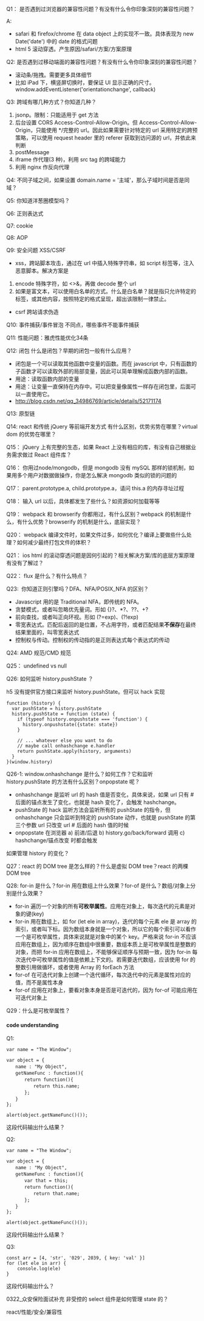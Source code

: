 Q1：	是否遇到过浏览器的兼容性问题？有没有什么令你印象深刻的兼容性问题？

A:
* safari 和 firefox/chrome 在 data object 上的实现不一致。具体表现为 new Date('date') 中的 date 的格式问题
* html 5 滚动穿透。产生原因/safari/方案/方案原理


Q2:	是否遇到过移动端面的兼容性问题？有没有什么令你印象深刻的兼容性问题？

* 滚动条/拖拽。需要更多具体细节
* 比如 iPad 下，横竖屏切换时，要保证 UI 显示正确的尺寸。window.addEventListener('orientationchange', callback)


Q3:	跨域有哪几种方式？你知道几种？

1. jsonp。限制：只能适用于 get 方法
2. 后台设置 CORS Access-Control-Allow-Origin。但 Access-Control-Allow-Origin，只能使用 \*/完整的 url。因此如果需要针对特定的 url 采用特定的跨预策略，可以使用 request header 里的 referer 获取到访问源的 url，并依此来判断
3. postMessage
4. iframe 作代理(3 种)，利用 src tag 的跨域能力
5. 利用 nginx 作反向代理


Q4:	不同子域之间，如果设置 domain.name = '主域'，那么子域时间是否是同域？


Q5:	你知道洋葱圈模型吗？


Q6:	正则表达式


Q7:	cookie


Q8:	AOP


Q9:	安全问题 XSS/CSRF
* xss，跨站脚本攻击，通过在 url 中插入特殊字符串，如 script 标签等，注入恶意脚本。解决方案是
1. encode 特殊字符，如 <>&，再做 decode 整个 url
2. 如果是富文本，可以使用白名单的方式。什么是白名单？就是指只允许特定的标签，或其他内容，按照特定的格式呈现，超出该限制一律禁止。
* csrf 跨站请求伪造


Q10:	事件捕获/事件冒泡 不同点，哪些事件不能事件捕获


Q11:	性能问题：雅虎性能优化34条


Q12:	闭包  什么是闭包？早期的闭包一般有什么应用？
* 闭包是一个可以读取其他函数中变量的函数。而在 javascript 中，只有函数的子函数才可以读取外部的局部变量，因此可以简单理解成函数内部的函数。
* 用途：读取函数内部的变量
* 用途：让变量一直保持在内存中。可以把变量像属性一样存在闭包里，后面可以一直使用它。
* http://blog.csdn.net/qq_34986769/article/details/52171174


Q13:	原型链


Q14:	react 和传统 jQuery 等前端开发方式 有什么区别，优势劣势在哪里？virtual dom 的优势在哪里？


Q15：	jQuery 上有完整的生态，如果 React 上没有相应的库，有没有自己根据业务需求做过 React 组件库？


Q16：	你用过node/mongodb，但是 mongodb 没有 mySQL 那样的锁机制，如果用多个用户对数据做操作，你是怎么解决 mongodb 类似的锁的问题的


Q17：	parent.prototype.a, child.prototype.a，请问 this.a 的内存寻址过程


Q18：	输入 url 以后，具体都发生了些什么？如资源如何加载等等


Q19：	webpack 和 browserify 你都用过，有什么区别？webpack 的机制是什么，有什么优势？browserify 的机制是什么，底层实现？


Q20：	webpack 编译文件时，如果文件过多，如何优化？编译上要做些什么处理？如何减少最终打包文件的体积？


Q21：	ios html 的滚动穿透问题是因何引起的？相关解决方案/库的底层方案原理有没有了解过？


Q22：	flux 是什么？有什么特点？


Q23:  你知道正则引擎吗？DFA、NFA/POSIX_NFA 的区别？
* Javascript 用的是 Traditional NFA，即传统的 NFA。
* 贪婪模式，或者叫忽略优先量词。形如 {}?、\*?、??、+?
* 前向查找，或者叫正向环视。形如 (?=exp)、(?!exp)
* 零宽表达式。匹配后返回的是位置，不占用字符，或者匹配结果**不保存**在最终结果里面的，叫零宽表达式
* 控制权与传动。控制权的传动指的是正则表达式每个表达式的传动


Q24:  AMD 规范/CMD 规范



Q25： undefined vs null


Q26:  如何监听 history.pushState ？

h5 没有提供官方接口来监听 history.pushState。但可以 hack 实现
```
function (history) {
  var pushState = history.pushState
  history.pushState = function (state) {
    if (typeof history.onpushstate === 'function') {
      history.onpushstate({state: state})
    }

    // ... whatever else you want to do
    // maybe call onhashchange e.handler
    return pushState.apply(history, arguments)
  }
}(window.history)
```


Q26-1:	window.onhashchange 是什么？如何工作？它和监听 history.pushState 的方法有什么区别？onpopstate 呢？

* onhashchange 是监听 url 的 hash 值是否变化，具体来说，如果 url 只有 # 后面的锚点发生了变化，也就是 hash 变化了，会触发 hashchange。
* pushState 的 hack 监听方法会监听所有的 pushState 的指令，但 onhashchange 只会监听到特定的 pushState 动作，也就是 pushState 的第三个参数 url 只改变 url # 后面的 hash 值的时候
* onpopstate 在浏览器 a) 前进/后退 b) history.go/back/forward 调用 c) hashchange/锚点改变 时都会触发


如果管理 history 的变化？


Q27：react 的 DOM tree 是怎么样的？什么是虚拟 DOM tree？react 的两棵 DOM tree


Q28: for-in 是什么？for-in 用在数组上什么效果？for-of 是什么？数组/对象上分别是什么效果？
* for-in 遍历一个对象的所有**可枚举属性**。应用在对象上，每次迭代的元素是对象的键(key)
* for-in 用在数组上，如 for (let ele in array)，迭代的每个元素 ele 是 array 的索引，或者叫下标。因为数组本身就是一个对象，所以它的每个索引可以看作一个是可枚举属性，具体来说就是对象中的某个 key。严格来说 for-in 不应该应用在数组上，因为顺序在数组中很重要，数组本质上是可枚举属性是整数的对象，而把 for-in 应用在数组上，不能够保证顺序与预期一致，因为 for-in 每次迭代中可枚举属性的值是依赖上下文的。若需要迭代数组，应该使用 for 的整数引用做循环，或者使用 Array 的 forEach 方法
* for-of 在可迭代对象上创建一个迭代循环，每次迭代中的元素是属性对应的值，而不是属性本身
* for-of 应用在对象上，要看对象本身是否是可迭代的，因为 for-of 可能应用在可迭代对象上


Q29：什么是可枚举属性？



#### code understanding
Q1:
```
var name = "The Window";

var object = {
　　name : "My Object",
　　getNameFunc : function(){
　　　　return function(){
　　　　　　return this.name;
　　　　};
　　}
};

alert(object.getNameFunc()());
```
这段代码输出什么结果？


Q2:
```
var name = "The Window";

var object = {
　　name : "My Object",
　　getNameFunc : function(){
　　　　var that = this;
　　　　return function(){
　　　　　　return that.name;
　　　　};
　　}
};

alert(object.getNameFunc()());
```
这段代码输出什么结果？


Q3:
```
const arr = [4, 'str', '029', 2039, { key: 'val' }]
for (let ele in arr) {
	console.log(ele)
}
```
这段代码输出什么？




0322_众安保险面试补充
非受控的 select 组件是如何管理 state 的？


react/性能/安全/兼容性
